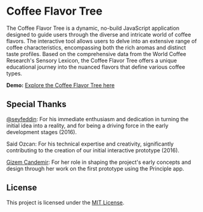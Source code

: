 # Coffee Flavor Tree

The Coffee Flavor Tree is a dynamic, no-build JavaScript application designed to guide users through the diverse and intricate world of coffee flavors. The interactive tool allows users to delve into an extensive range of coffee characteristics, encompassing both the rich aromas and distinct taste profiles. Based on the comprehensive data from the World Coffee Research's Sensory Lexicon, the Coffee Flavor Tree offers a unique educational journey into the nuanced flavors that define various coffee types.

**Demo:** [Explore the Coffee Flavor Tree here](https://dara.github.io/coffee-flavor-tree)

## Special Thanks

[@seyfeddin](https://github.com/seyfeddin): For his immediate enthusiasm and dedication in turning the initial idea into a reality, and for being a driving force in the early development stages (2016).

Said Ozcan: For his technical expertise and creativity, significantly contributing to the creation of our initial interactive prototype (2016).

[Gizem Candemir](https://www.instagram.com/cph.w.kids/): For her role in shaping the project's early concepts and design through her work on the first prototype using the Principle app.

## License
This project is licensed under the [MIT License](LICENSE).

